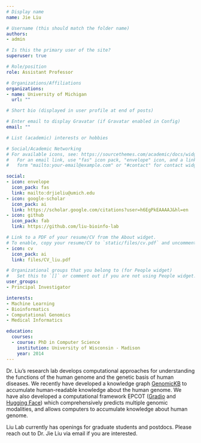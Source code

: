 ```yaml
---
# Display name
name: Jie Liu

# Username (this should match the folder name)
authors:
- admin

# Is this the primary user of the site?
superuser: true

# Role/position
role: Assistant Professor

# Organizations/Affiliations
organizations:
- name: University of Michigan
  url: ""

# Short bio (displayed in user profile at end of posts)

# Enter email to display Gravatar (if Gravatar enabled in Config)
email: ""

# List (academic) interests or hobbies

# Social/Academic Networking
# For available icons, see: https://sourcethemes.com/academic/docs/widgets/#icons
#   For an email link, use "fas" icon pack, "envelope" icon, and a link in the
#   form "mailto:your-email@example.com" or "#contact" for contact widget.

social:
- icon: envelope
  icon_pack: fas
  link: mailto:drjieliu@umich.edu
- icon: google-scholar
  icon_pack: ai
  link: https://scholar.google.com/citations?user=h6EgPkEAAAAJ&hl=en
- icon: github
  icon_pack: fab
  link: https://github.com/liu-bioinfo-lab

# Link to a PDF of your resume/CV from the About widget.
# To enable, copy your resume/CV to `static/files/cv.pdf` and uncomment the lines below.
- icon: cv
  icon_pack: ai
  link: files/CV_liu.pdf

# Organizational groups that you belong to (for People widget)
#   Set this to `[]` or comment out if you are not using People widget.
user_groups: 
- Principal Investigator

interests:
- Machine Learning
- Bioinformatics
- Computational Genomics
- Medical Informatics

education:
  courses:
  - course: PhD in Computer Science
    institution: University of Wisconsin - Madison
    year: 2014
---
```


Dr. Liu’s research lab develops computational approaches for understanding the functions of the human genome and the genetic basis of human diseases. We recently have developed a knowledge graph <a href="https://gkb.dcmb.med.umich.edu/">GenomicKB</a> to accumulate human-readable knowledge about the human genome. We have also developed a computational framework EPCOT (<a href="https://github.com/zzh24zzh/EPCOT_gradio/blob/main/gradio.ipynb">Gradio</a> and <a href="https://huggingface.co/spaces/drjieliu/EPCOT">Hugging Face</a>) which comprehensively predicts multiple genomic modalities, and allows computers to accumulate knowledge about human genome.

Liu Lab currently has openings for graduate students and postdocs. Please reach out to Dr. Jie Liu via email if you are interested. 
